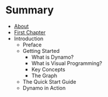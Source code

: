# Summary

* [About](README.md)
* [First Chapter](chapter1.md)
* Introduction
   * Preface
   * Getting Started
       * What is Dynamo?
       * What is Visual Programming?
       * Key Concepts
       * The Graph
   * The Quick Start Guide
   * Dynamo in Action

